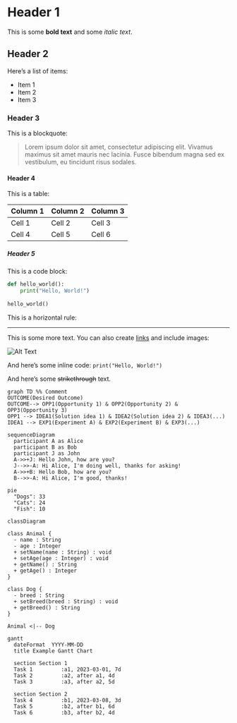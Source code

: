 # Header 1

This is some **bold text** and some *italic text*.

## Header 2

Here’s a list of items:
- Item 1
- Item 2
- Item 3

### Header 3

This is a blockquote:

> Lorem ipsum dolor sit amet, consectetur adipiscing elit. Vivamus maximus sit amet mauris nec lacinia. Fusce bibendum magna sed ex vestibulum, eu tincidunt risus sodales.

#### Header 4

This is a table:

| Column 1 | Column 2 | Column 3 |
|----------|----------|----------|
| Cell 1   | Cell 2   | Cell 3   |
| Cell 4   | Cell 5   | Cell 6   |

##### Header 5

This is a code block:

```python
def hello_world():
    print("Hello, World!")
    
hello_world()
```

This is a horizontal rule:

---

This is some more text. You can also create [links](https://www.example.com) and include images:

![Alt Text](https://via.placeholder.com/150)

And here’s some inline code: `print("Hello, World!")`

And here’s some ~~strikethrough~~ text.

```mermaid
graph TD %% Comment 
OUTCOME(Desired Outcome) 
OUTCOME--> OPP1(Opportunity 1) & OPP2(Opportunity 2) & OPP3(Opportunity 3)
OPP1 --> IDEA1(Solution idea 1) & IDEA2(Solution idea 2) & IDEA3(...)
IDEA1 --> EXP1(Experiment A) & EXP2(Experiment B) & EXP3(...)
```

```mermaid
sequenceDiagram
  participant A as Alice
  participant B as Bob
  participant J as John
  A->>+J: Hello John, how are you?
  J-->>-A: Hi Alice, I'm doing well, thanks for asking!
  A->>+B: Hello Bob, how are you?
  B-->>-A: Hi Alice, I'm good, thanks!
```

```mermaid
pie
  "Dogs": 33
  "Cats": 24
  "Fish": 10
```

```mermaid
classDiagram

class Animal {
  - name : String
  - age : Integer
  + setName(name : String) : void
  + setAge(age : Integer) : void
  + getName() : String
  + getAge() : Integer
}

class Dog {
  - breed : String
  + setBreed(breed : String) : void
  + getBreed() : String
}

Animal <|-- Dog
```

```mermaid
gantt
  dateFormat  YYYY-MM-DD
  title Example Gantt Chart

  section Section 1
  Task 1         :a1, 2023-03-01, 7d
  Task 2         :a2, after a1, 4d
  Task 3         :a3, after a2, 5d

  section Section 2
  Task 4         :b1, 2023-03-08, 3d
  Task 5         :b2, after b1, 6d
  Task 6         :b3, after b2, 4d
```